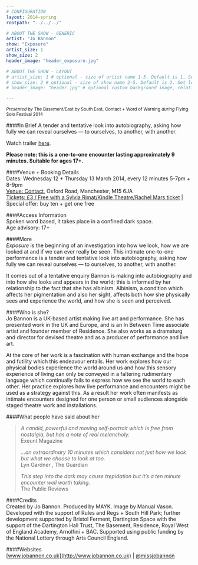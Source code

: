 ```yaml
---
# CONFIGURATION
layout: 2014-spring
rootpath: "../../../"

# ABOUT THE SHOW - GENERIC
artist: "Jo Bannon"
show: "Exposure"
artist_size: 1
show_size: 2
header_image: "header_exposure.jpg"

# ABOUT THE SHOW - LAYOUT
# artist_size: 1 # optional - size of artist name 1-5. Default is 1. Set longer names to lower values
# show_size: 2 # optional - size of show name 2-5. Default is 2. Set longer names to lower values
# header_image: "header.jpg" # optional custom background image, relative to current page

---
```

<small>*Presented by* The Basement/East by South East, Contact + Word of Warning *during* Flying Solo Festival 2014</small>       

####In Brief
A tender and tentative look into autobiography, asking how fully we can reveal ourselves — to ourselves, to another, with another.          
               
Watch trailer [here](http://vimeo.com/68437394).        
        
**Please note: this is a one-to-one encounter lasting approximately 9 minutes. Suitable for ages 17+.**        
         
####Venue + Booking Details        
Dates: Wednesday 12 + Thursday 13 March 2014, every 12 minutes 5-7pm + 8-9pm        
[Venue: Contact](http://contactmcr.com/visit/getting-here), Oxford Road, Manchester, M15 6JA        
[Tickets: £3 / Free with a Sylvia Rimat/Kindle Theatre/Rachel Mars ticket](http://contactmcr.com/whats-on/12866-fs2014-jo-bannon-exposure/booking) | Special offer: buy ten + get one free
                       
####Access Information      
Spoken word based, it takes place in a confined dark space.     
Age advisory: 17+    
        
####More      
*Exposure* is the beginning of an investigation into how we look, how we are looked at and if we can ever really be seen. This intimate one-to-one performance is a tender and tentative look into autobiography, asking how fully we can reveal ourselves — to ourselves, to another, with another.        
        
It comes out of a tentative enquiry Bannon is making into autobiography and into how she looks and appears in the world; this is informed by her relationship to the fact that she has albinism. Albinism, a condition which affects her pigmentation and also her sight, affects both how she physically sees and experience the world, and how she is seen and perceived.          
        
####Who is she?    
Jo Bannon is a UK-based artist making live art and performance. She has presented work in the UK and Europe, and is an In Between Time associate artist and founder member of Residence. She also works as a dramaturg and director for devised theatre and as a producer of performance and live art.        
        
At the core of her work is a fascination with human exchange and the hope and futility which this endeavour entails. Her work explores how our physical bodies experience the world around us and how this sensory experience of living can only be conveyed in a faltering rudimentary language which continually fails to express how we see the world to each other. Her practice explores how live performance and encounters might be used as a strategy against this. As a result her work often manifests as intimate encounters designed for one person or small audiences alongside staged theatre work and installations.        
              
####What people have said about her       
>*A candid, powerful and moving self-portrait which is free from nostalgia, but has a note of real melancholy.*<br>Exeunt Magazine        
>            
>*...an extraordinary 10 minutes which considers not just how we look but what we choose to look at too.*<br>Lyn Gardner , The Guardian
>         
>*This step into the dark may cause trepidation but it’s a ten minute encounter well worth taking.*<br>The Public Reviews        
    
####Credits        
Created by Jo Bannon. Produced by MAYK. Image by Manual Vason.         
Developed with the support of Rules and Regs + South Hill Park; further development supported by Bristol Ferment, Dartington Space with the support of the Dartington Hall Trust, The Basement, Residence, Royal West of England Academy, Arnolfini + BAC. Supported using public funding by the National Lottery through Arts Council England.      
        
####Websites        
[www.jobannon.co.uk](http://www.jobannon.co.uk) | [@missjobannon](http://twitter.com/missjobannon)
